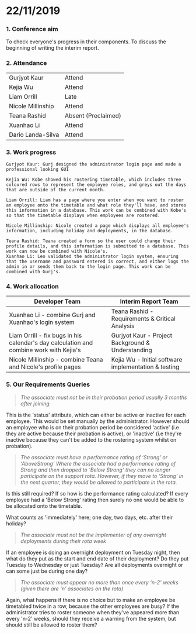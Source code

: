 # 22/11/2019

### 1. Conference aim

   To check everyone's progress in their components. To discuss the beginning of writing the interim report.

### 2. Attendance

|                   |                     |
| ----------------- | ------------------- |
| Gurjyot Kaur      | Attend              |
| Kejia Wu          | Attend              |
| Liam Orrill       | Late                |
| Nicole Millinship | Attend              |
| Teana Rashid      | Absent (Preclaimed) |
| Xuanhao Li        | Attend              |
| Dario Landa-Silva | Attend              |

### 3. Work progress

```
Gurjyot Kaur: Gurj designed the administrator login page and made a professional looking GUI 

Kejia Wu: Kobe showed his rostering timetable, which includes three coloured rows to represent the employee roles, and greys out the days that are outside of the current month.

Liam Orrill: Liam has a page where you enter when you want to roster an employee onto the timetable and what role they'll have, and stores this information in a database. This work can be combined with Kobe's so that the timetable displays when employees are rostered. 

Nicole Millinship: Nicole created a page which displays all employee's information, including holiday and deployments, in the database.

Teana Rashid: Teana created a form so the user could change their profile details, and this information is submitted to a database. This work can now be combined with Nicole's.  
Xuanhao Li: Leo validated the administrator login system, ensuring that the username and password entered is correct, and either logs the admin in or sends them back to the login page. This work can be combined with Gurj's.
```

### 4. Work allocation

| Developer Team                                               | Interim Report Team                                  |
| ------------------------------------------------------------ | ---------------------------------------------------- |
| Xuanhao Li - combine Gurj and Xuanhao's login system         | Teana Rashid - Requirements & Critical Analysis      |
| Liam Orrill - fix bugs in his calendar's day calculation and combine work with Kejia's | Gurjyot Kaur - Project Background & Understanding    |
| Nicole Millinship - combine Teana and Nicole's profile pages | Kejia Wu - Initial software implementation & testing |

### 5. Our Requirements Queries

> *The associate must not be in their probation period usually 3 months after joining.* 

This is the 'status' attribute, which can either be active or inactive for each employee. This would be set manually by the administrator.  However should an employee who is on their probation period be considered 'active' (i.e they are active because their probation is active), or 'inactive' (i.e they're inactive because they can't be added to the rostering system whilst on probation). <br>

> *The associate must have a performance rating of ‘Strong’ or ‘AboveStrong’ Where the associate had a performance rating of Strong and then dropped to ‘Below Strong’ they can no longer participate on the support rota. However, if they move to ‘Strong’ in the next quarter, they would be allowed to participate in the rota.*

Is this still required? If so how is the performance rating calculated? If every employee had a 'Below Strong' rating then surely no one would be able to be allocated onto the timetable. <br>

What counts as 'immediately' here; one day, two days, etc. after their holiday? <br>

> *The associate must not be the implementer of any overnight deployments during their rota week*

If an employee is doing an overnight deployment on Tuesday night, then what do they put as the start and end date of their deployment? Do they put Tuesday to Wednesday or just Tuesday? Are all deployments overnight or can some just be during one day? <br>

> *The associate must appear no more than once every ‘n-2’ weeks (given there are ‘n’ associates on the rota)*

Again, what happens if there is no choice but to make an employee be timetabled twice in a row, because the other employees are busy? If the administrator tries to roster someone when they've appeared more than every 'n-2' weeks, should they receive a warning from the system, but should still be allowed to roster them?